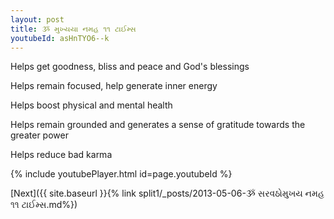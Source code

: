 ```yaml
---
layout: post
title: ૐ મુખ્યયા નમહ ૧૧ ટાઈમ્સ
youtubeId: asHnTYO6--k
---
```

 
 
Helps get goodness, bliss and peace and God's blessings
 
Helps remain focused, help generate inner energy 
 
Helps boost physical and mental health 
 
Helps remain grounded and generates a sense of gratitude towards the greater power 
 
Helps reduce bad karma
 
 
 
 


{% include youtubePlayer.html id=page.youtubeId %}
 
[Next]({{ site.baseurl }}{% link  split1/_posts/2013-05-06-ૐ સરવઠોમુખય નમહ ૧૧ ટાઈમ્સ.md%})
 
